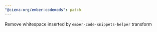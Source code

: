 ```yaml
---
"@ciena-org/ember-codemods": patch
---
```


Remove whitespace inserted by `ember-code-snippets-helper` transform
